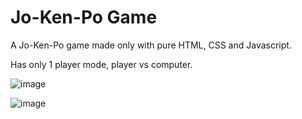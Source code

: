 # Jo-Ken-Po Game
A Jo-Ken-Po game made only with pure HTML, CSS and Javascript.

Has only 1 player mode, player vs computer.

![image](https://user-images.githubusercontent.com/107167711/201004136-d47396fc-082d-4c00-954c-c91e12cd9603.png)

![image](https://user-images.githubusercontent.com/107167711/201004509-be207d68-de89-40df-98f2-53c757840d66.png)
